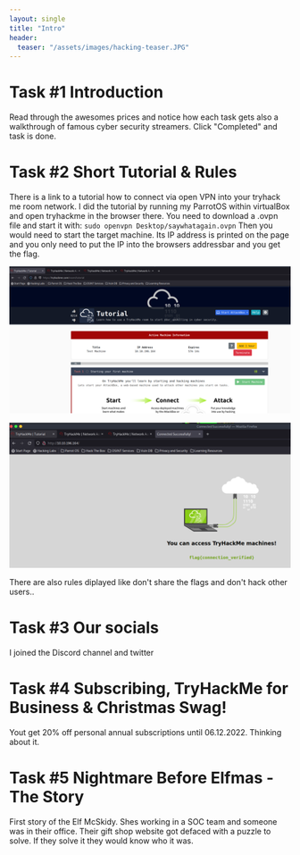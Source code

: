 ```yaml
---
layout: single
title: "Intro"
header:
  teaser: "/assets/images/hacking-teaser.JPG"
---
```

# Task #1 Introduction
Read through the awesomes prices and notice how each task gets also a walkthrough of famous cyber security streamers.
 Click "Completed" and task is done. 
 
# Task #2 Short Tutorial & Rules
There is a link to a tutorial how to connect via open VPN into your tryhack me room network.
I did the tutorial by running my ParrotOS within virtualBox and open tryhackme in the browser there.
You need to download a .ovpn file and start it with: ```sudo openvpn Desktop/saywhatagain.ovpn```
Then you would need to start the target machine. Its IP address is printed on the page and you only need to 
put the IP into the browsers addressbar and you get the flag. 

![Cyber kill chain](/assets/images/tryhackme/tutorial-target-ip.PNG)

![Cyber kill chain](/assets/images/tryhackme/tutorial-target-ip-in-browser.PNG)

There are also rules diplayed like don't share the flags and don't hack other users..

# Task #3 Our socials
I joined the Discord channel and twitter

# Task #4 Subscribing, TryHackMe for Business & Christmas Swag! 
Yout get 20% off personal annual subscriptions until 06.12.2022. Thinking about it.

# Task #5 Nightmare Before Elfmas - The Story 
First story of the Elf McSkidy. Shes working in a SOC team and someone was in their office. 
Their gift shop website got defaced with a puzzle to solve. If they solve it they would know who it was.